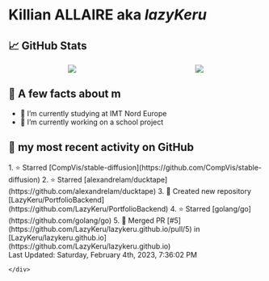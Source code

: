 <body>
    <div class="header">
        <h1><b>Killian ALLAIRE</b> aka <i>lazyKeru</i></h1>
    </div>
    <div class="body">
        <div>
            <h2>📈 GitHub Stats</h2>
            <div style="display: flex; align-items: flex-start; justify-content:space-around;">
                <img src="https://github-readme-stats.vercel.app/api?username=LazyKeru&theme=graywhite&show_icons=true" />
                <img src="https://github-readme-stats.vercel.app/api/top-langs/?username=LazyKeru" />
            </div>
        </div>
        <div>
            <h2>📣 A few facts about m</h2>
            <ul>
                <li>🌱 I’m currently studying at IMT Nord Europe</li>
                <li>🔭 I’m currently working on a school project</li>
            </ul>
        </div>
        <div>
            <h2>🌱 my most recent activity on GitHub</h2>
            <div>
                <!--RECENT_ACTIVITY:start-->
1. ⭐ Starred [CompVis/stable-diffusion](https://github.com/CompVis/stable-diffusion)
2. ⭐ Starred [alexandrelam/ducktape](https://github.com/alexandrelam/ducktape)
3. 📔 Created new repository [LazyKeru/PortfolioBackend](https://github.com/LazyKeru/PortfolioBackend)
4. ⭐ Starred [golang/go](https://github.com/golang/go)
5. 🎉 Merged PR [#5](https://github.com/LazyKeru/lazykeru.github.io/pull/5) in [LazyKeru/lazykeru.github.io](https://github.com/LazyKeru/lazykeru.github.io)
                <!--RECENT_ACTIVITY:end-->
            </div>
            <div>
                <!--RECENT_ACTIVITY:last_update-->
Last Updated: Saturday, February 4th, 2023, 7:36:02 PM
                <!--RECENT_ACTIVITY:last_update_end-->
            </div>
        </div>
    </div>
    <div class="footer">

    </div>
</body>

<!--
**LazyKeru/LazyKeru** is a ✨ _special_ ✨ repository because its `README.md` (this file) appears on your GitHub profile.

Here are some ideas to get you started:

- 🔭 I’m currently working on ...
- 🌱 I’m currently learning ...
- 👯 I’m looking to collaborate on ...
- 🤔 I’m looking for help with ...
- 💬 Ask me about ...
- 📫 How to reach me: ...
- 😄 Pronouns: ...
- ⚡ Fun fact: ...
-->